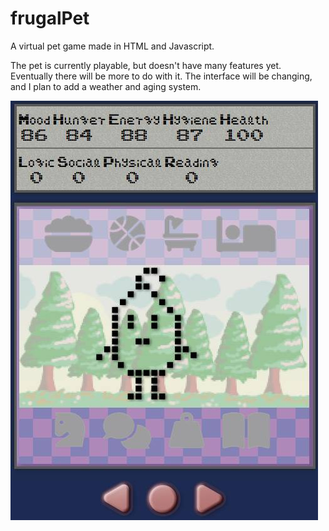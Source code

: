 # frugalPet
A virtual pet game made in HTML and Javascript.

The pet is currently playable, but doesn't have many features yet. Eventually there will be more to do with it. The interface will be changing, and I plan to add a weather and aging system.

<img src="frugalPet-preview.jpg" alt="A small preview of part of the virtual pet interface">
